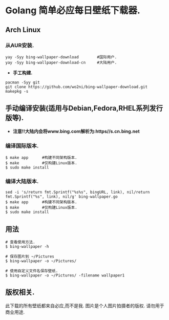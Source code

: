 # Golang 简单必应每日壁纸下载器.

## Arch Linux

### 从AUR安装.

```
yay -Syy bing-wallpaper-download        #国际用户.
yay -Syy bing-wallpaper-download-cn     #大陆用户.
```

* **手工构建.**

```
pacman -Syy git
git clone https://github.com/wo2ni/bing-wallpaper-download.git
makepkg -s
```

## 手动编译安装(适用与Debian,Fedora,RHEL系列发行版等).

* **注意!!大陆内会将www.bing.com解析为:https//s.cn.bing.net**

### 编译国际版本.

```
$ make app      #构建不同架构版本.
$ make          #仅构建Linux版本.
$ sudo make install
```

### 编译大陆版本.
```
sed -i 's/return fmt.Sprintf("%s%s", bingURL, link), nil/return fmt.Sprintf("%s", link), nil/g' bing-wallpaper.go
$ make app      #构建不同架构版本.
$ make          #仅构建Linux版本.
$ sudo make install
```


## 用法
```
# 查看使用方法.
$ bing-wallpaper -h

# 保存图片到 ~/Pictures
$ bing-wallpaper -o ~/Pictures/

# 使用自定义文件名保存壁纸.
$ bing-wallpaper -o ~/Pictures/ -filename wallpaper1
```

## 版权相关.

此下载的所有壁纸都来自必应,而不是我.
图片是个人图片拍摄者的版权.
请勿用于商业用途.
